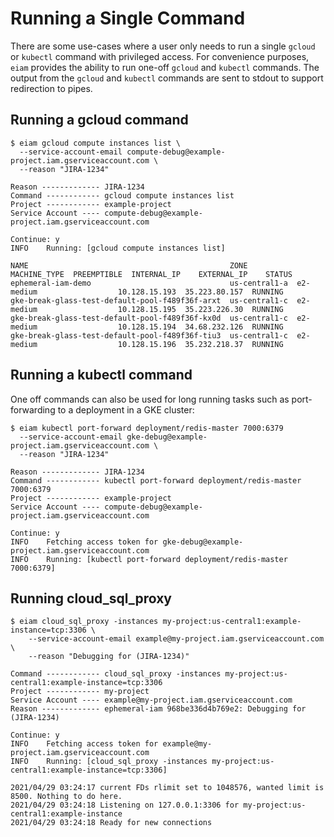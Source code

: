 # Running a Single Command
There are some use-cases where a user only needs to run a single `gcloud` or `kubectl` command with privileged
access.  For convenience purposes, `eiam` provides the ability to run one-off `gcloud` and `kubectl` commands.
The output from the `gcloud` and `kubectl` commands are sent to stdout to support redirection to pipes.

## Running a gcloud command

```
$ eiam gcloud compute instances list \
  --service-account-email compute-debug@example-project.iam.gserviceaccount.com \
  --reason "JIRA-1234"

Reason ------------- JIRA-1234
Command ------------ gcloud compute instances list
Project ------------ example-project
Service Account ---- compute-debug@example-project.iam.gserviceaccount.com

Continue: y
INFO    Running: [gcloud compute instances list]

NAME                                             ZONE           MACHINE_TYPE  PREEMPTIBLE  INTERNAL_IP    EXTERNAL_IP    STATUS
ephemeral-iam-demo                               us-central1-a  e2-medium                  10.128.15.193  35.223.80.157  RUNNING
gke-break-glass-test-default-pool-f489f36f-arxt  us-central1-c  e2-medium                  10.128.15.195  35.223.226.30  RUNNING
gke-break-glass-test-default-pool-f489f36f-kx0d  us-central1-c  e2-medium                  10.128.15.194  34.68.232.126  RUNNING
gke-break-glass-test-default-pool-f489f36f-tiu3  us-central1-c  e2-medium                  10.128.15.196  35.232.218.37  RUNNING
```

## Running a kubectl command
One off commands can also be used for long running tasks such as port-forwarding to a deployment in a GKE cluster:

```
$ eiam kubectl port-forward deployment/redis-master 7000:6379
  --service-account-email gke-debug@example-project.iam.gserviceaccount.com \
  --reason "JIRA-1234"

Reason ------------- JIRA-1234
Command ------------ kubectl port-forward deployment/redis-master 7000:6379
Project ------------ example-project
Service Account ---- compute-debug@example-project.iam.gserviceaccount.com

Continue: y
INFO    Fetching access token for gke-debug@example-project.iam.gserviceaccount.com
INFO    Running: [kubectl port-forward deployment/redis-master 7000:6379]
```

## Running cloud_sql_proxy

```
$ eiam cloud_sql_proxy -instances my-project:us-central1:example-instance=tcp:3306 \
	--service-account-email example@my-project.iam.gserviceaccount.com \
	--reason "Debugging for (JIRA-1234)"

Command ------------ cloud_sql_proxy -instances my-project:us-central1:example-instance=tcp:3306
Project ------------ my-project
Service Account ---- example@my-project.iam.gserviceaccount.com
Reason ------------- ephemeral-iam 968be336d4b769e2: Debugging for (JIRA-1234)

Continue: y
INFO    Fetching access token for example@my-project.iam.gserviceaccount.com
INFO    Running: [cloud_sql_proxy -instances my-project:us-central1:example-instance=tcp:3306]

2021/04/29 03:24:17 current FDs rlimit set to 1048576, wanted limit is 8500. Nothing to do here.
2021/04/29 03:24:18 Listening on 127.0.0.1:3306 for my-project:us-central1:example-instance
2021/04/29 03:24:18 Ready for new connections
```